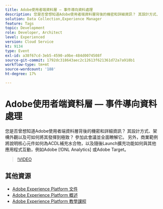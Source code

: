 ```yaml
---
title: Adobe使用者端資料層 — 事件導向資料處理
description: 您是否曾想知道Adobe使用者端資料層背後的機密和詳細資訊？ 其設計方式、架構外觀以及可如何將其發揮到極致？ 參加此會議並全面瞭解它。 另外，商業範例將說明核心元件如何為ACDL補充水合物，以及隨後Launch擴充功能如何與其他應用程式互動，例如Adobe [!DNL Analytics] 或Adobe Target。
solution: Data Collection,Experience Manager
feature: Tags
topic: Development
role: Developer, Architect
level: Experienced
version: Cloud Service
kt: 9134
type: Event
exl-id: a38f67cd-3eb5-4590-a9be-484d0074508f
source-git-commit: 1792dc318643aec2c12613f621361d72a7a918b1
workflow-type: tm+mt
source-wordcount: '188'
ht-degree: 17%

---
```


# Adobe使用者端資料層 — 事件導向資料處理

您是否曾想知道Adobe使用者端資料層背後的機密和詳細資訊？ 其設計方式、架構外觀以及可如何將其發揮到極致？ 參加此會議並全面瞭解它。 另外，商業範例將說明核心元件如何為ACDL補充水合物，以及隨後Launch擴充功能如何與其他應用程式互動，例如Adobe [!DNL Analytics] 或Adobe Target。

>[!VIDEO](https://video.tv.adobe.com/v/337585/?quality=12&learn=on&hidetitle=true)

## 其他資源

- [Adobe Experience Platform 文件](https://experienceleague.adobe.com/docs/experience-platform.html)
- [Adobe Experience Platform 概述](https://experienceleague.adobe.com/docs/experience-platform/landing/home.html?lang=zh-Hant)
- [Adobe Experience Platform 教學課程](https://experienceleague.adobe.com/docs/platform-learn/tutorials/overview.html?lang=zh-Hant)

